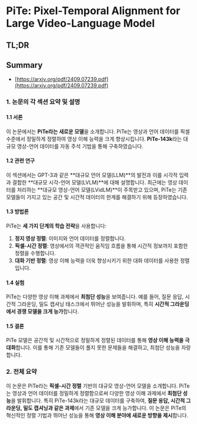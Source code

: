 # PiTe: Pixel-Temporal Alignment for Large Video-Language Model
## TL;DR
## Summary
- [https://arxiv.org/pdf/2409.07239.pdf](https://arxiv.org/pdf/2409.07239.pdf)

### 1. 논문의 각 섹션 요약 및 설명

#### 1.1 서론
이 논문에서는 **PiTe라는 새로운 모델**을 소개합니다. PiTe는 영상과 언어 데이터를 픽셀 수준에서 정밀하게 정렬하여 영상 이해 능력을 크게 향상시킵니다. **PiTe-143k**라는 대규모 영상-언어 데이터를 자동 주석 기법을 통해 구축하였습니다.

#### 1.2 관련 연구
이 섹션에서는 GPT-3과 같은 **대규모 언어 모델(LLM)**의 발전과 이를 시각적 입력과 결합한 **대규모 시각-언어 모델(LVLM)**에 대해 설명합니다. 최근에는 영상 데이터를 처리하는 **대규모 영상-언어 모델(LVidLM)**이 주목받고 있으며, PiTe는 기존 모델들이 가지고 있는 공간 및 시간적 데이터의 한계를 해결하기 위해 등장하였습니다.

#### 1.3 방법론
PiTe는 **세 가지 단계의 학습 전략**을 사용합니다:
1. **정지 영상 정렬**: 이미지와 언어 데이터를 정렬합니다.
2. **픽셀-시간 정렬**: 영상에서의 객관적인 움직임 흐름을 통해 시간적 정보까지 포함한 정렬을 수행합니다.
3. **대화 기반 정렬**: 영상 이해 능력을 더욱 향상시키기 위한 대화 데이터를 사용한 정렬입니다.

#### 1.4 실험
PiTe는 다양한 영상 이해 과제에서 **최첨단 성능**을 보여줍니다. 예를 들어, 질문 응답, 시간적 그라운딩, 밀도 캡셔닝 태스크에서 뛰어난 성능을 발휘하며, 특히 **시간적 그라운딩에서 경쟁 모델을 크게 능가**합니다.

#### 1.5 결론
PiTe 모델은 공간적 및 시간적으로 정밀하게 정렬된 데이터를 통해 **영상 이해 능력을 극대화**합니다. 이를 통해 기존 모델들이 풀지 못한 문제들을 해결하고, 최첨단 성능을 자랑합니다.

### 2. 전체 요약
이 논문은 PiTe라는 **픽셀-시간 정렬** 기반의 대규모 영상-언어 모델을 소개합니다. PiTe는 영상과 언어 데이터를 정밀하게 정렬함으로써 다양한 영상 이해 과제에서 **최첨단 성능**을 발휘합니다. 특히 PiTe-143k라는 대규모 데이터를 구축하여, **질문 응답, 시간적 그라운딩, 밀도 캡셔닝과 같은 과제**에서 기존 모델을 크게 능가합니다. 이 논문은 PiTe의 혁신적인 정렬 기법과 뛰어난 성능을 통해 **영상 이해 분야에 새로운 방향을 제시**합니다.